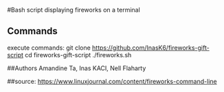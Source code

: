 #Bash script displaying fireworks on a terminal
## Commands
execute commands:
git clone https://github.com/InasK6/fireworks-gift-script
cd fireworks-gift-script
./fireworks.sh


##Authors
Amandine Ta, Inas KACI, Nell Flaharty

##source:
https://www.linuxjournal.com/content/fireworks-command-line
